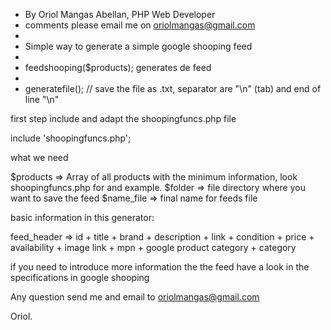 
 * By Oriol Mangas Abellan, PHP Web Developer 
 * comments please email me on oriolmangas@gmail.com
 * 
 * Simple way to generate a simple google shooping feed
 * 
 * feedshooping($products); generates de feed
 * 
 * generatefile(); // save the file as .txt, separator are "\n" (tab) and end of line "\n"

first step include and adapt the shoopingfuncs.php file

include 'shoopingfuncs.php';

 what we need 

$products  => Array of all products with the minimum information, look shoopingfuncs.php for and example.
$folder    => file directory where you want to save the feed
$name_file => final name for feeds file


basic information in this generator:

  feed_header => id + title + brand + description + link + condition + price + availability + image link + mpn + google product category + category

if you need to introduce more information the the feed have a look in the specifications in google shooping

Any question send me and email to oriolmangas@gmail.com

Oriol.
